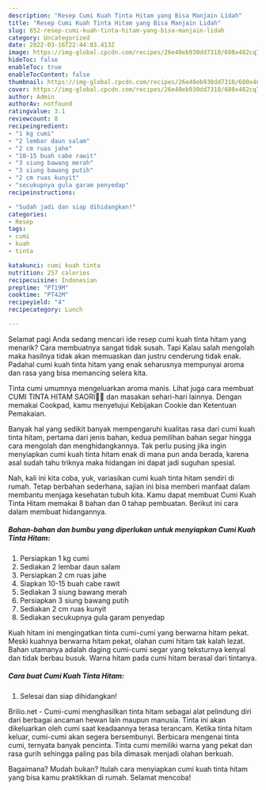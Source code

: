 ```yaml
---
description: "Resep Cumi Kuah Tinta Hitam yang Bisa Manjain Lidah"
title: "Resep Cumi Kuah Tinta Hitam yang Bisa Manjain Lidah"
slug: 652-resep-cumi-kuah-tinta-hitam-yang-bisa-manjain-lidah
category: Uncategorized
date: 2022-03-16T22:44:03.413Z
image: https://img-global.cpcdn.com/recipes/26e40eb930dd7310/680x482cq70/cumi-kuah-tinta-hitam-foto-resep-utama.jpg
hideToc: false
enableToc: true
enableTocContent: false
thumbnail: https://img-global.cpcdn.com/recipes/26e40eb930dd7310/680x482cq70/cumi-kuah-tinta-hitam-foto-resep-utama.jpg
cover: https://img-global.cpcdn.com/recipes/26e40eb930dd7310/680x482cq70/cumi-kuah-tinta-hitam-foto-resep-utama.jpg
author: Admin
authorAv: notfound
ratingvalue: 3.1
reviewcount: 8
recipeingredient:
- "1 kg cumi"
- "2 lembar daun salam"
- "2 cm ruas jahe"
- "10-15 buah cabe rawit"
- "3 siung bawang merah"
- "3 siung bawang putih"
- "2 cm ruas kunyit"
- "secukupnya gula garam penyedap"
recipeinstructions:

- "Sudah jadi dan siap dihidangkan!"
categories:
- Resep
tags:
- cumi
- kuah
- tinta

katakunci: cumi kuah tinta 
nutrition: 257 calories
recipecuisine: Indonesian
preptime: "PT19M"
cooktime: "PT42M"
recipeyield: "4"
recipecategory: Lunch

---
```



Selamat pagi Anda sedang mencari ide resep cumi kuah tinta hitam yang menarik? Cara membuatnya sangat tidak susah. Tapi Kalau salah mengolah maka hasilnya tidak akan memuaskan dan justru cenderung tidak enak. Padahal cumi kuah tinta hitam yang enak seharusnya mempunyai aroma dan rasa yang bisa memancing selera kita.


Tinta cumi umumnya mengeluarkan aroma manis. Lihat juga cara membuat CUMI TINTA HITAM SAORI🐙🐙 dan masakan sehari-hari lainnya. Dengan memakai Cookpad, kamu menyetujui Kebijakan Cookie dan Ketentuan Pemakaian.

Banyak hal yang sedikit banyak mempengaruhi kualitas rasa dari cumi kuah tinta hitam, pertama dari jenis bahan, kedua pemilihan bahan segar hingga cara mengolah dan menghidangkannya. Tak perlu pusing jika ingin menyiapkan cumi kuah tinta hitam enak di mana pun anda berada, karena asal sudah tahu triknya maka hidangan ini dapat jadi suguhan spesial.


Nah, kali ini kita coba, yuk, variasikan cumi kuah tinta hitam sendiri di rumah. Tetap berbahan sederhana, sajian ini bisa memberi manfaat dalam membantu menjaga kesehatan tubuh kita. Kamu dapat membuat Cumi Kuah Tinta Hitam memakai 8 bahan dan 0 tahap pembuatan. Berikut ini cara dalam membuat hidangannya.

<!--inarticleads1-->

##### Bahan-bahan dan bumbu yang diperlukan untuk menyiapkan Cumi Kuah Tinta Hitam:

1. Persiapkan 1 kg cumi
1. Sediakan 2 lembar daun salam
1. Persiapkan 2 cm ruas jahe
1. Siapkan 10-15 buah cabe rawit
1. Sediakan 3 siung bawang merah
1. Persiapkan 3 siung bawang putih
1. Sediakan 2 cm ruas kunyit
1. Sediakan secukupnya gula garam penyedap


Kuah hitam ini mengingatkan tinta cumi-cumi yang berwarna hitam pekat. Meski kuahnya berwarna hitam pekat, olahan cumi hitam tak kalah lezat. Bahan utamanya adalah daging cumi-cumi segar yang teksturnya kenyal dan tidak berbau busuk. Warna hitam pada cumi hitam berasal dari tintanya. 

<!--inarticleads2-->

##### Cara buat Cumi Kuah Tinta Hitam:


1. Selesai dan siap dihidangkan!

Brilio.net - Cumi-cumi menghasilkan tinta hitam sebagai alat pelindung diri dari berbagai ancaman hewan lain maupun manusia. Tinta ini akan dikeluarkan oleh cumi saat keadaannya terasa terancam. Ketika tinta hitam keluar, cumi-cumi akan segera bersembunyi. Berbicara mengenai tinta cumi, ternyata banyak pencinta. Tinta cumi memiliki warna yang pekat dan rasa gurih sehingga paling pas bila dimasak menjadi olahan berkuah. 

Bagaimana? Mudah bukan? Itulah cara menyiapkan cumi kuah tinta hitam yang bisa kamu praktikkan di rumah. Selamat mencoba!
